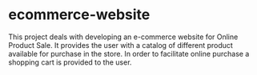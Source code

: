 # ecommerce-website
 This project deals with developing an e-commerce website for Online Product Sale. It provides the user with a catalog of different product available for purchase in the store. In order to facilitate online purchase a shopping cart is provided to the user. 
